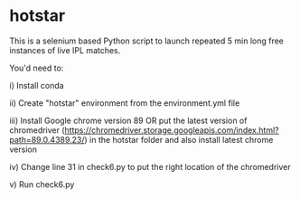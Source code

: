 # hotstar

This is a selenium based Python script to launch repeated 5 min long free instances of live IPL matches. 


You'd need to:

i) Install conda

ii) Create "hotstar" environment from the environment.yml file 

iii) Install Google chrome version 89 OR put the latest version of chromedriver (https://chromedriver.storage.googleapis.com/index.html?path=89.0.4389.23/) in the hotstar folder and also install latest chrome version

iv) Change line 31 in check6.py to put the right location of the chromedriver

v) Run check6.py


